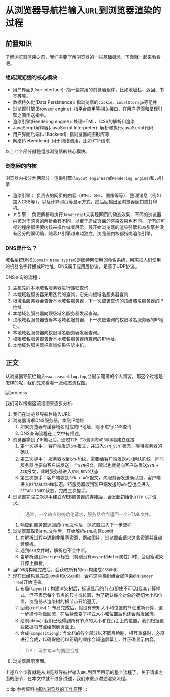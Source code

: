 # 从浏览器导航栏输入`URL`到浏览器渲染的过程


## 前置知识

了解浏览器渲染之前，我们需要了解浏览器的一些基础概念，下面就一起来看看吧。


### 组成浏览器的核心模块

* 用户界面(User Interface): 指一些常用的浏览器组件，比如地址栏、返回、书签等等。
* 数据持久化(Data Persistence): 指浏览器的`Cookie`、`LocalStorage`等组件
* 浏览器引擎(Browser engine): 指平台应用等相关接口，在用户界面和呈现引擎之间传送指令。
* 渲染引擎(Rendering engine): 处理HTML、CSS的解析和渲染
* JavaScript解释器(JavaScript Interpreter): 解析和执行JavaScript代码
* 用户界面后端(UI Backend): 指浏览器的图形库等
* 网络(Networking): 用于网络调用，比如`HTTP`请求

以上七个部分就是组成浏览器的核心模块。

### 浏览器的内核

浏览器内核分为两部分：渲染引擎(`layout engineer`或`Rendering Engine`)和`JS`引擎

* 渲染引擎： 负责去的网页的内容（`HTML`、`XML`、图像等等）、整理讯息（例如加入CSS等），以及计算网页等显示方式，然后回输出至浏览器窗口或打印机。
* `JS`引擎： 负责解析和执行`JavaScript`来实现网页的动态效果，不同的浏览器内核对于网页的解析会有不同，以至于造成页面的渲染效果也不同。 所有的可视的程序都需要内核来操作或者展示，最开始浏览器的渲染引擎和`JS`引擎并没有区分的很明确，随着`JS`引擎越来越独立，浏览器内核都指向渲染引擎。

### DNS是什么？

域名系统DNS(`Domain Name system`)是因特网使用的命名系统，用来把人们使用的机器名字转换成IP地址。DNS属于应用层协议，是基于UDP协议。

DNS查询的流程： 
1. 主机先向本地域名服务器进行递归查询
2. 本地域名服务器采用迭代的查询，它先向根域名服务器查询
3. 根域名服务器会告诉本地域名服务器，下一次应该查询的顶级域名服务器的IP地址。
4. 本地域名服务器向顶级域名服务器发起查询。
5. 顶级域名服务器告诉本地域名服务器，下一次应查询的权限域名服务器的IP地址。
6. 本地域名服务器向权限域名服务器发起查询。
7. 权限域名服务器告诉本地域名服务器所查询的IP地址。
8. 本地域名服务器把查询结果告诉主机。


## 正文

从浏览器导航栏输入`www.seasonblog.top`,会展示笔者的个人博客，那这个过程是怎样的呢，我们先来看看一张动态流程图。

![process](/web/assets/url-to-display.gif)

我们可以根据这流程图来逐步分析: 

1. 我们在浏览器导航栏输入URL
2. 浏览器请求DNS服务器，拿到IP地址
    1. 如果浏览器有缓存域名对应的IP地址，则不进行DNS查询
    2. DNS查询流程在上文中有描述。
3. 浏览器拿到了IP地址后，通过`TCP 三次握手`向`WEB服务器`建立连接
    1. 第一次握手： 客户端发送`SYN`报文，并进入`SYN_SENT`状态，等待服务器的确认
    2. 第二次握手： 服务器收到`SYN`豹纹，需要给客户端发送`ACK`确认豹纹，同时服务器也要向客户端发送一个`SYN`报文，所以也就是向客户端发送`SYN + ACK`报文，此时服务器进入`SYN_RCVD`状态
    3. 第三次握手：客户端收到`SYN + ACK`报文，向服务器发送确认包，客户端进入`ESTABLISHED`状态。待服务器收到客户端发送的`ACK`包也会进入`SETABLISHED`状态，完成三次握手。
4. 浏览器完成三次握手建立WEB服务器的连接后，会发起初始化`HTTP GET`请求。
    > 通常，一个站点的初始化请求，服务器会会返回一个HTML文件。
    1. 响应到服务器返回的`HTML`文件后，浏览器进入下一步流程
5. 浏览器获取到`HTML`文件后，开始解析`HTML`构建`DOM`树
    1. 在解析过程中遇到非阻塞资源，例如图片，浏览器会请求这些资源并且继续解析。
    2. 遇到`CSS`文件时，解析也不会中断。
    3. 当解析遇到`<script>`标签（特别没有`async`和`defer`属性）时，会阻塞渲染并停止解析。
6. 当`DOM`树构建完成后，会获取所有的`css`构建成`CSSOM`树
7. 现在已经构建完成`DOM`树和`CSSOM`树，会将这两棵树组合成渲染树(`Render Tree`)开始渲染。
    1. 布局(`layout`)：构建渲染树后，标识显示的节点(即使不可见)及其计算样式，但不表示每个节点的尺寸或位置，为了确认每个对象的确切大小和位置，浏览器从渲染树的根节点开始遍历。
    2. 回流(`reflow`)： 布局完成后，假设有未知大小和位置的节点重新计算，这一步操作叫做回流，在后续改变了样式大小和位置后也还会触发回流。
    3. 绘制(`draw`): 我们已经得到所有节点的大小和在页面上的位置，我们根据这些数据将节点绘制到页面上。
    4. 合成(`compositiong`): 当文档的各个部分以不同层绘制，相互重叠时，必须进行合成，以确保他们以正确的顺序会知道屏幕上，并正确显示内容。
    > TIP： 可参考ps的图层合成
8. 浏览器展示页面。

上述八个步骤就是从浏览器导航栏输入`URL`到页面展示的整个流程了，关于请求方面的细节，在本文中就不过多讲述，我们来重点讲述渲染流程。


<!-- ### 渲染流程 -->








::: tip
  参考资料 [MDN浏览器的工作原理](https://developer.mozilla.org/zh-CN/docs/Web/Performance/How_browsers_work)
:::
